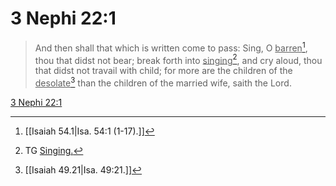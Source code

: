 # 3 Nephi 22:1

> And then shall that which is written come to pass: Sing, O <u>barren</u>[^a], thou that didst not bear; break forth into <u>singing</u>[^b], and cry aloud, thou that didst not travail with child; for more are the children of the <u>desolate</u>[^c] than the children of the married wife, saith the Lord.

[3 Nephi 22:1](https://www.churchofjesuschrist.org/study/scriptures/bofm/3-ne/22?lang=eng&id=p1#p1)


[^a]: [[Isaiah 54.1|Isa. 54:1 (1-17).]]
[^b]: TG [Singing.](https://www.churchofjesuschrist.org/study/scriptures/tg/singing?lang=eng)
[^c]: [[Isaiah 49.21|Isa. 49:21.]]

